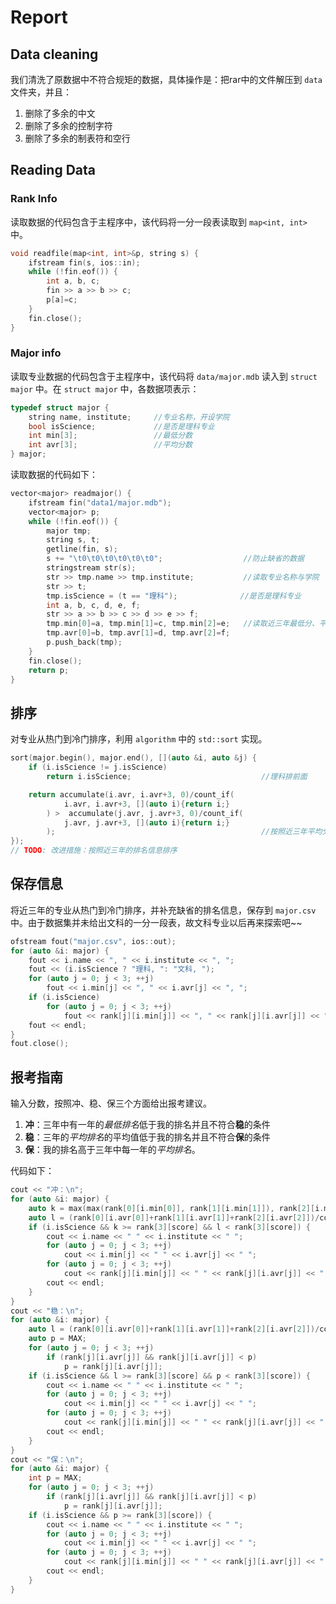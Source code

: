 # Report
## Data cleaning
我们清洗了原数据中不符合规矩的数据，具体操作是：把rar中的文件解压到 `data` 文件夹，并且：
1. 删除了多余的中文
2. 删除了多余的控制字符
3. 删除了多余的制表符和空行

## Reading Data
### Rank Info
读取数据的代码包含于主程序中，该代码将一分一段表读取到 `map<int, int>` 中。
```cpp
void readfile(map<int, int>&p, string s) {
    ifstream fin(s, ios::in);
    while (!fin.eof()) {
        int a, b, c;
        fin >> a >> b >> c;
        p[a]=c;
    }
    fin.close();
}
```
### Major info
读取专业数据的代码包含于主程序中，该代码将 `data/major.mdb` 读入到 `struct major` 中。在 `struct major` 中，各数据项表示：
```cpp
typedef struct major {
    string name, institute;     //专业名称，开设学院
    bool isScience;             //是否是理科专业
    int min[3];                 //最低分数
    int avr[3];                 //平均分数
} major;
```
读取数据的代码如下：
```cpp
vector<major> readmajor() {
    ifstream fin("data1/major.mdb");
    vector<major> p;
    while (!fin.eof()) {
        major tmp;
        string s, t;
        getline(fin, s);
        s += "\t0\t0\t0\t0\t0\t0";                  //防止缺省的数据
        stringstream str(s);
        str >> tmp.name >> tmp.institute;           //读取专业名称与学院
        str >> t;
        tmp.isScience = (t == "理科");              //是否是理科专业
        int a, b, c, d, e, f;
        str >> a >> b >> c >> d >> e >> f;
        tmp.min[0]=a, tmp.min[1]=c, tmp.min[2]=e;   //读取近三年最低分、平均分
        tmp.avr[0]=b, tmp.avr[1]=d, tmp.avr[2]=f;
        p.push_back(tmp);
    }
    fin.close();
    return p;
}
```

## 排序
对专业从热门到冷门排序，利用 `algorithm` 中的 `std::sort` 实现。
```cpp
sort(major.begin(), major.end(), [](auto &i, auto &j) {
    if (i.isScience != j.isScience)
        return i.isScience;                             //理科排前面

    return accumulate(i.avr, i.avr+3, 0)/count_if(
            i.avr, i.avr+3, [](auto i){return i;}
        ) >  accumulate(j.avr, j.avr+3, 0)/count_if(
            j.avr, j.avr+3, [](auto i){return i;}       
        );                                              //按照近三年平均分排序
});
// TODO: 改进措施：按照近三年的排名信息排序
```

## 保存信息
将近三年的专业从热门到冷门排序，并补充缺省的排名信息，保存到 `major.csv` 中。由于数据集并未给出文科的一分一段表，故文科专业以后再来探索吧~~
```cpp
ofstream fout("major.csv", ios::out);
for (auto &i: major) {
    fout << i.name << ", " << i.institute << ", ";
    fout << (i.isScience ? "理科, ": "文科, ");
    for (auto j = 0; j < 3; ++j)
        fout << i.min[j] << ", " << i.avr[j] << ", ";
    if (i.isScience)
        for (auto j = 0; j < 3; ++j)
            fout << rank[j][i.min[j]] << ", " << rank[j][i.avr[j]] << ", ";
    fout << endl;
}
fout.close();
```

## 报考指南
输入分数，按照冲、稳、保三个方面给出报考建议。
1. **冲**：三年中有一年的*最低排名*低于我的排名并且不符合**稳**的条件
2. **稳**：三年的*平均排名*的平均值低于我的排名并且不符合**保**的条件
3. **保**：我的排名高于三年中每一年的*平均排名*。

代码如下：
```cpp
cout << "冲：\n";
for (auto &i: major) {
    auto k = max(max(rank[0][i.min[0]], rank[1][i.min[1]]), rank[2][i.min[2]]);
    auto l = (rank[0][i.avr[0]]+rank[1][i.avr[1]]+rank[2][i.avr[2]])/count_if(i.avr, i.avr+3, [](auto i){return i;});
    if (i.isScience && k >= rank[3][score] && l < rank[3][score]) {
        cout << i.name << " " << i.institute << " ";
        for (auto j = 0; j < 3; ++j)
            cout << i.min[j] << " " << i.avr[j] << " ";
        for (auto j = 0; j < 3; ++j)
            cout << rank[j][i.min[j]] << " " << rank[j][i.avr[j]] << " ";
        cout << endl;
    }
}
cout << "稳：\n";
for (auto &i: major) {
    auto l = (rank[0][i.avr[0]]+rank[1][i.avr[1]]+rank[2][i.avr[2]])/count_if(i.avr, i.avr+3, [](auto i){return i;});
    auto p = MAX;
    for (auto j = 0; j < 3; ++j)
        if (rank[j][i.avr[j]] && rank[j][i.avr[j]] < p)
            p = rank[j][i.avr[j]];
    if (i.isScience && l >= rank[3][score] && p < rank[3][score]) {
        cout << i.name << " " << i.institute << " ";
        for (auto j = 0; j < 3; ++j)
            cout << i.min[j] << " " << i.avr[j] << " ";
        for (auto j = 0; j < 3; ++j)
            cout << rank[j][i.min[j]] << " " << rank[j][i.avr[j]] << " ";
        cout << endl;
    }
}
cout << "保：\n";
for (auto &i: major) {
    int p = MAX;
    for (auto j = 0; j < 3; ++j)
        if (rank[j][i.avr[j]] && rank[j][i.avr[j]] < p)
            p = rank[j][i.avr[j]];
    if (i.isScience && p >= rank[3][score]) {
        cout << i.name << " " << i.institute << " ";
        for (auto j = 0; j < 3; ++j)
            cout << i.min[j] << " " << i.avr[j] << " ";
        for (auto j = 0; j < 3; ++j)
            cout << rank[j][i.min[j]] << " " << rank[j][i.avr[j]] << " ";
        cout << endl;
    }
}
```